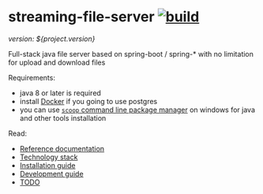 # streaming-file-server [![build](https://travis-ci.org/daggerok/streaming-file-server.svg?branch=master)](https://travis-ci.org/daggerok/streaming-file-server)
_version: ${project.version}_

Full-stack java file server based on spring-boot / spring-* with no limitation for upload and download files

Requirements:

- java 8 or later is required
- install [Docker](https://docs.docker.com/install/) if you going to use postgres
- you can use [`scoop` command line package manager](https://scoop.sh) on windows for java and other tools installation

Read:

- [Reference documentation](http://daggerok.github.io/streaming-file-server)
- [Technology stack](./TODO.md)
- [Installation guide](./INSTALL.md)
- [Development guide](./DEVELOPMENT.md)
- [TODO](./TODO.md)
